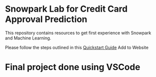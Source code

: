 # Snowpark Lab for Credit Card Approval Prediction
This repository contains resources to get first experience with Snowpark and Machine Learning.

Please follow the steps outlined in this [Quickstart Guide](https://quickstarts.snowflake.com/guide/getting_started_snowpark_machine_learning/index.html)
Add to Website

# Final project done using VSCode